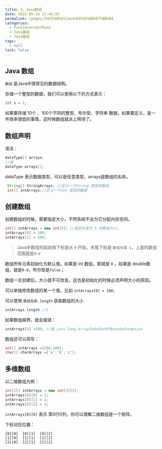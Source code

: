 ```yaml
---
title: 3、Java数组
date: 2022-05-24 17:44:33
permalink: /pages/3%E3%80%81Java%E6%95%B0%E7%BB%84
categories: 
  - PureJavaCoderRoad
  - Java基础
  - Java基础
tags: 
  - null
lock: false
---
```

## Java 数组

`数组` 是Java中很常见的数据结构。

存储一个整型的数据，我们可以使用以下的方式表示：

```java
int x = 1;
```

如果要存储 10个 、100个不同的整型、布尔型、字符串 数据，如果要定义，是一件效率很低的事情，这时候数组就派上用场了。

## 数组声明

语法：

```java
dataType[] arrays;
//或
dataType arrays[];
```

dataType 表示数据类型，可以是任意类型，arrays是数组的名称。

```java
 String[] StringArrays; //定义一个String 类型的数组
 int[] intArrays;//定义一个int 类型的数组
```

## 创建数组

创建数组的时候，需要指定大小，不然系统不会为它分配内存空间。

```java
int[] intArrays = new int[5]; //指定长度为 5 的数组大小。
intArrays[0] = 100;
intArrays[1] = 200;
```

> Java中数组的起始值下标是从 `0` 开始，末尾下标是 `数组长度-1`，上面的数组范围就是`0~4`

数组所有元素初始化为默认值，如果是 int 数组，那就是 `0` ，如果是 double数组，就是`0.0`，布尔型是`false`；

数组一旦创建后，大小就不可改变。这也是初始化的时候必须声明大小的原因。

可以单独修改数组的某一个值，比如 `intArrays[0] = 100;`

可以使用 `数组名称.length` 获取数组的大小

```java
intArrays.length //5
```

如果数组越界，就会报错：

```java
intArrays[5] =100; //报 java.lang.ArrayIndexOutOfBoundsException
```

数组还可以简写：

```java
int[] intArrays ={100,200};
char[] charArrays ={'a','b','c'};
```

## 多维数组

以二维数组为例：

```java
int[][] intArrays = new int[3][3];
intArrays[0][0] = 1;
intArrays[0][1] = 2;
intArrays[0][2] = 3;
```

`intArrays[0][0]` 表示 第0行0列，你可以理解二维数组是一个矩阵。

下标对应位置：

```
[0][0] 	[0][1] 	[0][2]
[1][0]	[1][1]	[1][2]
[2][0]	[2][1]	[2][2]
```
